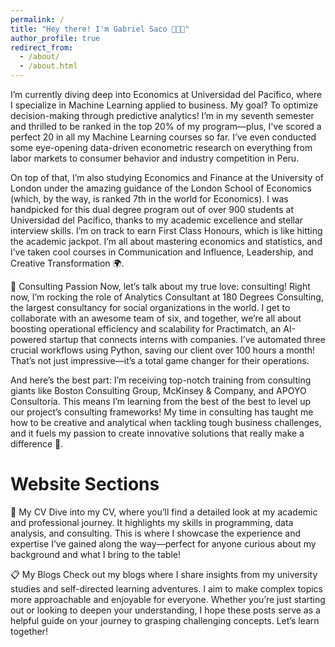 ```yaml
---
permalink: /
title: "Hey there! I'm Gabriel Saco 👨🏻‍💻"
author_profile: true
redirect_from: 
  - /about/
  - /about.html 
---
```


I’m currently diving deep into Economics at Universidad del Pacífico, where I specialize in Machine Learning applied to business. My goal? To optimize decision-making through predictive analytics! I’m in my seventh semester and thrilled to be ranked in the top 20% of my program—plus, I've scored a perfect 20 in all my Machine Learning courses so far. I’ve even conducted some eye-opening data-driven econometric research on everything from labor markets to consumer behavior and industry competition in Peru. 

On top of that, I’m also studying Economics and Finance at the University of London under the amazing guidance of the London School of Economics (which, by the way, is ranked 7th in the world for Economics). I was handpicked for this dual degree program out of over 900 students at Universidad del Pacífico, thanks to my academic excellence and stellar interview skills. I’m on track to earn First Class Honours, which is like hitting the academic jackpot. I’m all about mastering economics and statistics, and I’ve taken cool courses in Communication and Influence, Leadership, and Creative Transformation 🌍.

💼 Consulting Passion Now, let’s talk about my true love: consulting! Right now, I’m rocking the role of Analytics Consultant at 180 Degrees Consulting, the largest consultancy for social organizations in the world. I get to collaborate with an awesome team of six, and together, we’re all about boosting operational efficiency and scalability for Practimatch, an AI-powered startup that connects interns with companies. I’ve automated three crucial workflows using Python, saving our client over 100 hours a month! That’s not just impressive—it’s a total game changer for their operations.

And here’s the best part: I’m receiving top-notch training from consulting giants like Boston Consulting Group, McKinsey & Company, and APOYO Consultoría. This means I’m learning from the best of the best to level up our project’s consulting frameworks! My time in consulting has taught me how to be creative and analytical when tackling tough business challenges, and it fuels my passion to create innovative solutions that really make a difference 🧠.

Website Sections
======
📄 My CV
Dive into my CV, where you’ll find a detailed look at my academic and professional journey. It highlights my skills in programming, data analysis, and consulting. This is where I showcase the experience and expertise I’ve gained along the way—perfect for anyone curious about my background and what I bring to the table!

📋 My Blogs
Check out my blogs where I share insights from my university studies and self-directed learning adventures. I aim to make complex topics more approachable and enjoyable for everyone. Whether you’re just starting out or looking to deepen your understanding, I hope these posts serve as a helpful guide on your journey to grasping challenging concepts. Let’s learn together!
